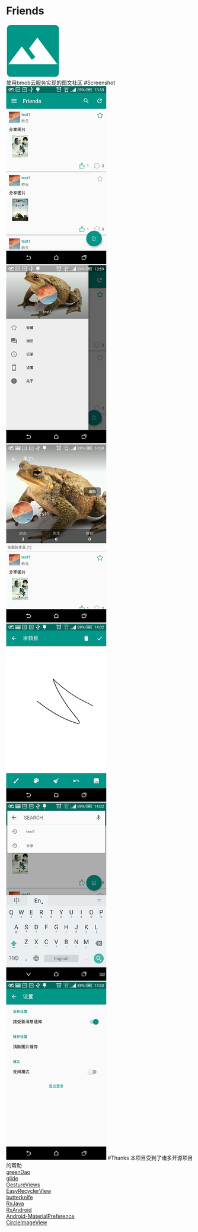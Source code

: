 # Friends
![](https://github.com/chenlingzhi39/Friends/blob/master/friends/src/main/res/mipmap-xxhdpi/ic_launcher.png)<br>
使用bmob云服务实现的图文社区
#Screenshot
![](https://github.com/chenlingzhi39/Friends/blob/master/ScreenShot/Screenshot_2016-04-07-13-58-59.png)
![](https://github.com/chenlingzhi39/Friends/blob/master/ScreenShot/Screenshot_2016-04-07-13-59-45.png)
![](https://github.com/chenlingzhi39/Friends/blob/master/ScreenShot/Screenshot_2016-04-07-14-00-33.png)<br>
![](https://github.com/chenlingzhi39/Friends/blob/master/ScreenShot/Screenshot_2016-04-07-14-02-16.png)
![](https://github.com/chenlingzhi39/Friends/blob/master/ScreenShot/Screenshot_2016-04-07-14-02-51.png)
![](https://github.com/chenlingzhi39/Friends/blob/master/ScreenShot/Screenshot_2016-04-07-14-03-19.png)
#Thanks
本项目受到了诸多开源项目的帮助<br>
[greenDao](https://github.com/greenrobot/greenDAO)<br>
[glide](https://github.com/bumptech/glide)<br>
[GestureViews](https://github.com/alexvasilkov/GestureViews)<br>
[EasyRecyclerView](https://github.com/Jude95/EasyRecyclerView)<br>
[butterknife](https://github.com/JakeWharton/butterknife)<br>
[RxJava](https://github.com/ReactiveX/RxJava)<br>
[RxAndroid](https://github.com/ReactiveX/RxAndroid)<br>
[Android-MaterialPreference](https://github.com/jenzz/Android-MaterialPreference)<br>
[CircleImageView](https://github.com/hdodenhof/CircleImageView)<br>
